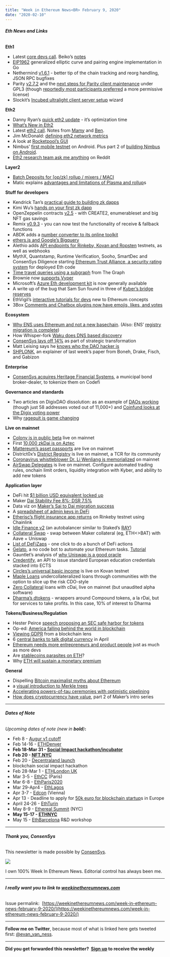 ```yaml
---
title: "Week in Ethereum News<BR> February 9, 2020"
date: "2020-02-10"
---
```


###### **Eth News and Links**

**Eth1**

- Latest [core devs call](https://youtu.be/535tJTI0c58). Beiko’s [notes](https://twitter.com/TimBeiko/status/1225780379107368961)
- [EIP1962](https://github.com/saitima/eip1962) generalized elliptic curve and pairing engine implementation in Go
- Nethermind [v1.6.1](https://github.com/NethermindEth/nethermind/releases/tag/1.6.1) - better tip of the chain tracking and reorg handling, JSON RPC bugfixes
- Parity [v2.7.2](https://github.com/paritytech/parity-ethereum/releases/tag/v2.7.2) and the [next steps for Parity client maintenance](https://www.parity.io/contributors-join-openethereum/) under GPL3 (though [reportedly most participants preferred](https://twitter.com/realLedgerwatch/status/1225305288414318594) a more permissive license)
- Slockit’s [Incubed ultralight client server setup](https://in3-setup.slock.it/) wizard

**Eth2**

- Danny Ryan’s [quick eth2 update](https://blog.ethereum.org/2020/02/04/eth2-quick-update-no-8/) - it’s optimization time
- [What’s New in Eth2](https://notes.ethereum.org/@ChihChengLiang/Sk8Zs--CQ/https%3A%2F%2Fhackmd.io%2F%40benjaminion%2Fwnie2_200207?type=book)
- Latest [eth2 call](https://www.reddit.com/r/ethereum/comments/ezpqyy/live_ethereum_20_call_33_202026_1400_gmt/). Notes from [Mamy](https://gist.github.com/mratsim/1e9feaafd81a2dfa5e7106d08fc2848d) and [Ben](https://hackmd.io/@benjaminion/SyDfdcFGL).
- Jim McDonald: [defining eth2 network metrics](https://www.attestant.io/posts/defining-ethereum-2-network-metrics/)
- A look at [Rocketpool’s GUI](https://medium.com/rocket-pool/development-update-4th-feb-2020-55c1cb7a2ca1)
- Nimbus’ [first mobile testnet](https://twitter.com/m_ratsim/status/1224769743892230151) on Android. Plus part 2 of [building Nimbus on Android](https://our.status.im/building-nimbus-on-android-2/).
- [Eth2 research team ask me anything](https://www.reddit.com/r/ethereum/comments/ez972u/ama_we_are_the_eth_20_research_team_pt_3/) on Reddit

**Layer2**

- [Batch Deposits for \[op/zk\] rollup / mixers / MACI](https://ethresear.ch/t/batch-deposits-for-op-zk-rollup-mixers-maci/6883)
- Matic explains [advantages and limitations of Plasma and rollup](https://blog.matic.network/explaining-plasma-and-rollups-advantages-and-limitations-matic-network/)s

**Stuff for developers**

- Kendrick Tan’s [practical guide to building zk dapps](https://kndrck.co/posts/practical_guide_build_zk_dapps/)
- Kimi Wu’s [hands on your first zk dapp](https://medium.com/coinmonks/hands-on-your-first-zk-application-70fe3a0c0d82)
- OpenZeppelin contracts [v2.5](https://forum.openzeppelin.com/t/openzeppelin-contracts-v2-5/2155) - with CREATE2, enumerableset and big NFT gas savings
- Remix [v0.9.3](https://medium.com/remix-ide/low-level-interactions-on-remix-ide-5f79b05ac86) - you can now test the functionality of receive & fallback functions
- ABDK adds a [number converter to its online toolkit](https://www.reddit.com/r/ethereum/comments/exvahe/ultimate_number_converter_for_ethereum_developers/)
- [ethers.js and Google’s Bigquery](https://github.com/blockchain-etl/ethers.js-bigquery)
- Alethio adds [API endpoints for Rinkeby, Kovan and Ropsten](https://medium.com/alethio/completing-the-web3-development-cycle-with-alethio-3a0b63150ac2) testnets, as well as webhooks
- MythX, Quantstamp, Runtime Verification, Sooho, SmartDec and ConsenSys Diligence starting [Ethereum Trust Alliance, a security rating system](http://ethtrust.org/) for deployed Eth code
- [Time travel queries using a subgraph](https://blocklytics.org/blog/ethereum-blocks-subgraph-made-for-time-travel/) from The Graph
- Brownie now [supports Vyper](https://medium.com/coinmonks/brownie-s-vyper-6cb348cd614f)
- Microsoft’s [Azure Eth development kit](https://azure.microsoft.com/en-us/updates/azure-blockchain-development-kit-for-ethereum-is-now-generally-available/) is now generally available
- A write up of the bug that Sam Sun found in three of [Kyber’s bridge reserves](https://blog.kyber.network/anatomy-of-a-bridge-reserve-smart-contract-vulnerability-and-how-we-fixed-it-fc5c50d13238)
- EthVigil’s [interactive tutorials for devs](https://tutorials.ethvigil.com/) new to Ethereum concepts
- 3Box [Comments and Chatbox plugins now have emojis, likes, and votes](https://medium.com/3box/3box-messaging-plugins-get-more-social-354e2afe88cb)

**Ecosystem**

- [Why ENS uses Ethereum and not a new basechain](https://medium.com/the-ethereum-name-service/why-ens-uses-ethereum-and-eth-not-a-bespoke-blockchain-and-token-36f86727e71f). (Also: ENS’ [registry migration is complete](https://twitter.com/ensdomains/status/1226950669904400384))
- How Whisper-fork [Waku does DNS based discovery](https://vac.dev/dns-based-discovery)
- [ConsenSys lays off 14%](https://consensys.net/blog/press-release/consensys-outlines-strategic-transformation/) as part of strategic transformation
- Matt Leising says he [knows who the DAO hacker is](https://twitter.com/mattleising/status/1224370482822205440)
- [SHPLONK](https://hackmd.io/@tompocock/shplonk), an explainer of last week’s paper from Boneh, Drake, Fisch, and Gabizon

**Enterprise**

- [ConsenSys acquires Heritage Financial Systems](https://www.bloomberg.com/news/articles/2020-02-04/tough-to-disrupt-municipal-market-attracts-blockchain-developer), a municipal bond broker-dealer, to tokenize them on Codefi

**Governance and standards**

- Two articles on DigixDAO dissolution: as an example of [DAOs working](https://www.finder.com.au/what-we-learnt-from-the-rise-and-fall-of-the-digixdao-autonomous-organisation) (though just 58 addresses voted out of 11,000+) and [Coinfund looks at the Digix voting power](https://blog.coinfund.io/digixdao-divorce-story-6ed74b00e2bd)
- Why [ragequit is game changing](https://buymagic.substack.com/p/why-ragequit-is-game-changing)

**Live on mainnet**

- [Colony is in public beta](https://blog.colony.io/the-colony-public-beta-is-live/) live on mainnet
- First [10,000 zkDai is on Aztec](https://medium.com/aztec-protocol/the-first-10-000-zkdai-d499a133b8a0)
- [Mattereum’s asset passports](https://mattereum.com/about/) are live on mainnet
- District0x’s [District Registry](https://blog.district0x.io/presenting-the-district-registry-60a542bc8da7) is live on mainnet, a TCR for its community
- [Coronavirus whistleblower Dr. Li Wenliang is memorialized](https://etherscan.io/address/0x6e46d3ab7335fffb0d14927e0b418cc08fe60505#code) on mainnet
- [AirSwap Delegates](https://medium.com/fluidity/introducing-airswap-delegates-1c3db83be1db) is live on mainnet. Configure automated trading rules, onchain limit orders, liquidity integration with Kyber, and ability to add new tokens

**Application layer**

- DeFi hit [$1 billion USD equivalent locked up](https://defipulse.com/blog/1-billion-tvl-in-defi/)
- Maker [Dai Stability Fee 8%; DSR 7.5%](https://twitter.com/MakerDaiBot/status/1226313689814519808)
- Data viz on [Maker’s Sai to Dai migration success](https://medium.com/alethio/maker-mcd-a-success-in-protocol-upgrade-on-chain-governance-7021874ae4a1)
- A [spreadsheet of admin keys in DeFi](https://www.reddit.com/r/ethfinance/comments/ez8djp/overview_the_admin_keys_still_present_in_most/)
- [Etherisc’s flight insurance app returns](https://blog.etherisc.com/etherisc-to-leverage-chainlink-oracles-for-decentralized-flight-insurance-product-9559b64d79c7) on Rinkeby testnet using Chainlink
- [Idle Finance v2](https://medium.com/@idlefinance/announcing-idle-finance-v2-1c4fb4060a34) (an autobalancer similar to Staked’s [RAY](https://staked.us/v/robo-advisor-yield))
- [Collateral Swap](https://twitter.com/daveytea/status/1224760425272745991) - swap between Maker collateral (eg, ETH<>BAT) with Aave + Uniswap
- [List of DeFiZaps](https://defizap.com/zaps) - one click to do a bunch of DeFi actions
- [Gelato](https://blog.gnosis.pm/bots-on-ethereum-if-you-cant-beat-them-join-them-meet-gelato-774f01bec9d7), a no code bot to automate your Ethereum tasks. [Tutorial](https://medium.com/@gelatofinance/how-to-start-using-your-own-ethereum-bot-no-code-edition-a42752670a00)
- Gauntlet’s analysis of [why Uniswap is a good oracle](https://medium.com/gauntlet-networks/why-is-uniswap-a-good-oracle-22d84e5b0b6c)
- [Credentify](https://credentify.eu/), an API to issue standard European education credentials stacked into ECTS
- [Circles’s universal basic income](https://twitter.com/CirclesUBI/status/1226152510693552130) is live on Kovan testnet
- [Maple Loans](https://medium.com/maple-finance/introducing-maple-loans-200d8245340d) undercollateralized loans through communities with the option to slice up the risk CDO-style
- [Zero Collateral](https://twitter.com/Zer0Collateral/status/1225818856700051456) loans with cDai, live on mainnet (but unaudited alpha software)
- [Dharma’s dtokens](https://blog.dharma.io/introducing-the-dtoken/) - wrappers around Compound tokens, a la rDai, but for services to take profits. In this case, 10% of interest to Dharma

**Tokens/Business/Regulation**

- Hester Peirce [speech proposing an SEC safe harbor for tokens](https://www.sec.gov/news/speech/peirce-remarks-blockress-2020-02-06)
- Op-ed: [America falling behind the world in blockchain](https://www.nationalreview.com/2020/02/blockchain-technology-america-falling-behind-world/)
- [Viewing GDPR](https://media.consensys.net/interpreting-gdpr-through-the-blockchain-lens-f1a1d8ce6fa9) from a blockchain lens
- 6 [central banks to talk digital currency](https://uk.reuters.com/article/us-cenbank-digital/six-central-banks-to-hold-digital-currency-meeting-in-april-nikkei-idUKKBN1ZZ348) in April
- [Ethereum needs more entrepreneurs and product people](https://medium.com/horizin/ethereums-growth-problem-5cab86734917) just as much as more devs
- Are [stablecoins parasites on ETH](https://bankless.substack.com/p/are-stablecoins-parasites-market-ba6)?
- Why [ETH will sustain a monetary premium](https://bankless.substack.com/p/why-eth-will-sustain-a-monetary-premium)

**General**

- Dispelling [Bitcoin maximalist myths about Ethereum](https://medium.com/swlh/ethereum-isnt-decentralized-and-other-myths-ef2d132ee1fe)
- a [visual introduction to Merkle trees](https://blog.iden3.io/merkle-trees-visual-introduction.html)
- [Accelerating powers-of-tau ceremonies with optimistic pipelining](https://ethresear.ch/t/accelerating-powers-of-tau-ceremonies-with-optimistic-pipelining/6870)
- [How does cryptocurrency have value](https://blog.makerdao.com/how-does-cryptocurrency-have-value-and-why-should-i-care/), part 2 of Maker’s intro series

* * *

###### **Dates of Note**

_Upcoming dates of note (new in **bold**)_**:**

- Feb 8 - [Augur v1 cutoff](https://twitter.com/AugurProject/status/1214545983205494784)
- Feb 14-16 - [ETHDenver](https://www.ethdenver.com/)
- **Feb 18-Mar 31 - [Social Impact hackathon/incubator](https://blockchainforsocialimpact.com/incubator/)**
- **Feb 20 - [NFT.NYC](https://www.nft.nyc/)**
- Feb 20 - [Decentraland launch](https://decentraland.org/blog/announcements/decentraland-announces-publich-launch/)
- blockchain social impact hackathon
- Feb 28-Mar 1 - [ETHLondon UK](https://ethlondon.com/)
- Mar 3-5 - [EthCC](https://ethcc.io/) (Paris)
- Mar 6-8 - [EthParis2020](https://www.hackparis.io/)
- Mar 29-Apr4 - [EthLagos](https://ethlagos.io/)
- Apr 3-7 - [Edcon](https://www.edcon.io/) (Vienna)
- Apr 13 - Deadline to apply for [50k euro for blockchain startup](https://blockchers.eu/open-calls/)s in Europe
- April 24-26 - [EthTurin](https://ethturin.com/)
- May 8-9 - [Ethereal Summit](https://www.etherealsummit.com/) (NYC)
- **May 15-17 - [ETHNYC](https://nyc.ethglobal.co/)**
- May 15 - [EthBarcelona](https://ethbarcelona.github.io/) R&D workshop

* * *

###### **Thank you, ConsenSys**

This newsletter is made possible by [ConsenSys](https://consensys.net/).  

[![](https://cdn.substack.com/image/fetch/w_1456,c_limit,f_auto,q_auto:good/https%3A%2F%2Fbucketeer-e05bbc84-baa3-437e-9518-adb32be77984.s3.amazonaws.com%2Fpublic%2Fimages%2F08f1b2fd-57e2-4d4b-bd42-730c769114be_240x240.jpeg)](https://cdn.substack.com/image/fetch/c_limit,f_auto,q_auto:good/https%3A%2F%2Fbucketeer-e05bbc84-baa3-437e-9518-adb32be77984.s3.amazonaws.com%2Fpublic%2Fimages%2F08f1b2fd-57e2-4d4b-bd42-730c769114be_240x240.jpeg)

I own 100% Week In Ethereum News. Editorial control has always been me.

* * *

###### **I really want you to link to [weekinethereumnews.com](https://weekinethereumnews.com/)**

Issue permalink:  [https://weekinethereumnews.com/week-in-ethereum-news-february-9-2020/](https://weekinethereumnews.com/week-in-ethereum-news-february-9-2020/)

* * *

**Follow me on Twitter**, because most of what is linked here gets tweeted first: [@evan\_van\_ness](https://twitter.com/evan_van_ness).

* * *

**Did you get forwarded this newsletter?  [Sign up](https://weekinethereum.substack.com/subscribe#about) to receive the weekly**
